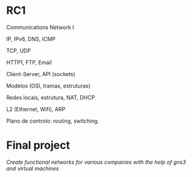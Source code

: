 # RC1
Communications Network I 

IP, IPv6, DNS, ICMP

TCP, UDP

HTTP1, FTP, Email

Client-Server, API (sockets)

Modelos (OSI, tramas, estruturas)

Redes locais, estrutura, NAT, DHCP

L2 (Ethernet, Wifi), ARP

Plano de controlo: routing, switching.   


# Final project
*Create functional networks for various companies with the help of gns3 and virtual machines*
